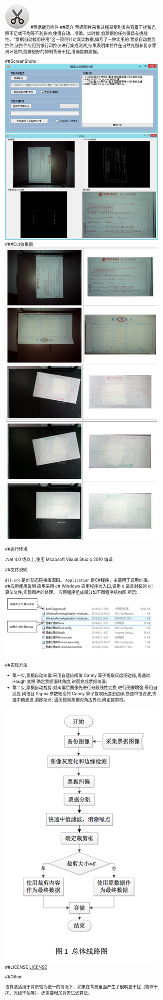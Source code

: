![pic](picture/logo.png)
#票据裁剪控件
##简介
票据图片采集过程易受到复杂背景干扰和光照不足或不均等不利影响,使得自动、准确、实时裁
剪票据的任务很具有挑战性。“票据自动裁剪应用”这一项目针对真实数据,编写了一种实用的
票据自动裁剪控件,该控件应用到银行印控仪进行集成测试,结果表明本控件在自然光照和复杂背景环境中,能够很好的抑制背景干扰,准确裁剪票据。

##ScreenShots
![pic](picture/4.png)
![pic](picture/3.jpg)
###Cut效果图
![pic](picture/show1.png)
![pic](picture/show2.png)
![pic](picture/show3.png)


##运行环境

.Net 4.0 或以上,使用 Microsoft Visual Studio 2010 编译


##文件说明

<code>dll-src</code> 是dll动态链接库源码。
<code>Application</code> 是C#程序，主要用于调用dll库。
##应用使用说明
应用采用 c# Windows 应用程序为入口,调用 c 语言封装的 dll 算法文件,实现图片的处理。 应用程序组成部分如下图程序结构图 所示:
![pic](picture/pic1.png)

##实现方法
* 第一步,票据自动纠偏:采用自适应阈值 Canny 算子提取灰度图边缘,再通过 Hough 变换 确定票据偏转角度,进而完成票据纠偏;
* 第二步,票据自动裁剪:对纠偏后图像先进行分段线性变换,进行图像增强;采用自适应 阈值且 Sigma 参数较高的 Canny 算子提取灰度图边缘;快速中值滤波,快速中值滤波,消除杂点; 遍历搜索票据对角边界点,确定裁剪框。

![pic](picture/pic2.png)
##LICENSE
[LICENSE](/LICENSE)

##Othor

该算法适用于背景较为统一的情况下，如果在背景里面产生了很明显干扰（物体干扰、光线干扰等），还需要增加背景过滤算法。